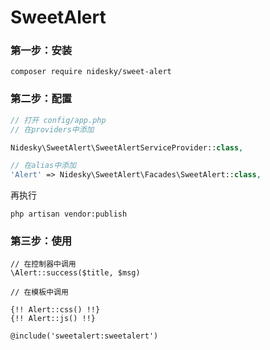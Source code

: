 # SweetAlert

### 第一步：安装
```composer 
composer require nidesky/sweet-alert
```

### 第二步：配置

```php
// 打开 config/app.php 
// 在providers中添加

Nidesky\SweetAlert\SweetAlertServiceProvider::class,

// 在alias中添加
'Alert' => Nidesky\SweetAlert\Facades\SweetAlert::class,
```

再执行
```shell
php artisan vendor:publish

```


### 第三步：使用

```blade
// 在控制器中调用 
\Alert::success($title, $msg)

// 在模板中调用

{!! Alert::css() !!}
{!! Alert::js() !!}

@include('sweetalert:sweetalert')

```